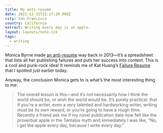 ```yaml
---
title: My anti-resume
date: 2021-12-31T22:17:29.998Z
city: San Francisco
country: California
extract: Writing every day is an apple.
layout: layouts/note.njk
tags:
  - writing
---
```


Monica Byrne made [an anti-resume](https://monicacatherine.com/2013/08/19/my-anti-resume/) way back in 2013—it’s a spreadsheet that lists all her publishing failures and puts her success into context. This is a cool and punk-rock idea! It reminds me of Kat Huang’s [Failure Resume](https://www.katmh.com/fail/) that I spotted just earlier today.

Anyway, the conclusion Monica gets to is what’s the most interesting thing to me:

> The overall lesson is this—and it’s not necessarily how I think the world should be, or wish the world would be. It’s purely practical: that if you’re a writer, even a very talented and hardworking writer, writing must be its own reward, or you’re going to have a rough time. Recently a friend ask me if my novel publication date now felt like the proverbial apple in the Tantalus myth and immediately I was like, “No, I get the apple every day, because I write every day.”
